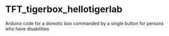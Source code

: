 # TFT_tigerbox_hellotigerlab
Arduino code for a domotic box commanded by a single button for persons who have disabilities
